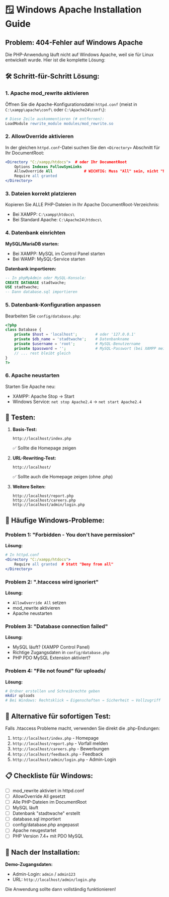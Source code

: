 # 🪟 Windows Apache Installation Guide

## Problem: 404-Fehler auf Windows Apache

Die PHP-Anwendung läuft nicht auf Windows Apache, weil sie für Linux entwickelt wurde. Hier ist die komplette Lösung:

## 🛠️ Schritt-für-Schritt Lösung:

### 1. **Apache mod_rewrite aktivieren**

Öffnen Sie die Apache-Konfigurationsdatei `httpd.conf` (meist in `C:\xampp\apache\conf\` oder `C:\Apache24\conf\`):

```apache
# Diese Zeile auskommentieren (# entfernen):
LoadModule rewrite_module modules/mod_rewrite.so
```

### 2. **AllowOverride aktivieren**

In der gleichen `httpd.conf`-Datei suchen Sie den `<Directory>` Abschnitt für Ihr DocumentRoot:

```apache
<Directory "C:/xampp/htdocs">  # oder Ihr DocumentRoot
    Options Indexes FollowSymLinks
    AllowOverride All              # WICHTIG: Muss "All" sein, nicht "None"
    Require all granted
</Directory>
```

### 3. **Dateien korrekt platzieren**

Kopieren Sie ALLE PHP-Dateien in Ihr Apache DocumentRoot-Verzeichnis:
- Bei XAMPP: `C:\xampp\htdocs\`
- Bei Standard Apache: `C:\Apache24\htdocs\`

### 4. **Datenbank einrichten**

**MySQL/MariaDB starten:**
- Bei XAMPP: MySQL im Control Panel starten
- Bei WAMP: MySQL-Service starten

**Datenbank importieren:**
```sql
-- In phpMyAdmin oder MySQL-Konsole:
CREATE DATABASE stadtwache;
USE stadtwache;
-- Dann database.sql importieren
```

### 5. **Datenbank-Konfiguration anpassen**

Bearbeiten Sie `config/database.php`:

```php
<?php
class Database {
    private $host = 'localhost';        # oder '127.0.0.1'
    private $db_name = 'stadtwache';    # Datenbankname
    private $username = 'root';         # MySQL-Benutzername
    private $password = '';             # MySQL-Passwort (bei XAMPP meist leer)
    // ... rest bleibt gleich
}
?>
```

### 6. **Apache neustarten**

Starten Sie Apache neu:
- XAMPP: Apache Stop → Start
- Windows Service: `net stop Apache2.4` → `net start Apache2.4`

## 🧪 Testen:

1. **Basis-Test:**
   ```
   http://localhost/index.php
   ```
   ✅ Sollte die Homepage zeigen

2. **URL-Rewriting-Test:**
   ```
   http://localhost/
   ```
   ✅ Sollte auch die Homepage zeigen (ohne .php)

3. **Weitere Seiten:**
   ```
   http://localhost/report.php
   http://localhost/careers.php
   http://localhost/admin/login.php
   ```

## 🚨 Häufige Windows-Probleme:

### Problem 1: "Forbidden - You don't have permission"
**Lösung:** 
```apache
# In httpd.conf
<Directory "C:/xampp/htdocs">
    Require all granted  # Statt "Deny from all"
</Directory>
```

### Problem 2: ".htaccess wird ignoriert"
**Lösung:**
- `AllowOverride All` setzen
- mod_rewrite aktivieren
- Apache neustarten

### Problem 3: "Database connection failed"
**Lösung:**
- MySQL läuft? (XAMPP Control Panel)
- Richtige Zugangsdaten in `config/database.php`
- PHP PDO MySQL Extension aktiviert?

### Problem 4: "File not found" für uploads/
**Lösung:**
```bash
# Ordner erstellen und Schreibrechte geben
mkdir uploads
# Bei Windows: Rechtsklick → Eigenschaften → Sicherheit → Vollzugriff
```

## 🎯 Alternative für sofortigen Test:

Falls .htaccess Probleme macht, verwenden Sie direkt die .php-Endungen:

1. `http://localhost/index.php` - Homepage
2. `http://localhost/report.php` - Vorfall melden
3. `http://localhost/careers.php` - Bewerbungen
4. `http://localhost/feedback.php` - Feedback
5. `http://localhost/admin/login.php` - Admin-Login

## 📋 Checkliste für Windows:

- [ ] mod_rewrite aktiviert in httpd.conf
- [ ] AllowOverride All gesetzt
- [ ] Alle PHP-Dateien im DocumentRoot
- [ ] MySQL läuft
- [ ] Datenbank "stadtwache" erstellt
- [ ] database.sql importiert
- [ ] config/database.php angepasst
- [ ] Apache neugestartet
- [ ] PHP Version 7.4+ mit PDO MySQL

## 🎊 Nach der Installation:

**Demo-Zugangsdaten:**
- Admin-Login: `admin` / `admin123`
- URL: `http://localhost/admin/login.php`

Die Anwendung sollte dann vollständig funktionieren!